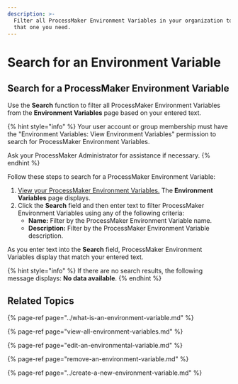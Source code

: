 ```yaml
---
description: >-
  Filter all ProcessMaker Environment Variables in your organization to find
  that one you need.
---
```


# Search for an Environment Variable

## Search for a ProcessMaker Environment Variable

Use the **Search** function to filter all ProcessMaker Environment Variables from the **Environment Variables** page based on your entered text.

{% hint style="info" %}
Your user account or group membership must have the "Environment Variables: View Environment Variables" permission to search for ProcessMaker Environment Variables.

Ask your ProcessMaker Administrator for assistance if necessary.
{% endhint %}

Follow these steps to search for a ProcessMaker Environment Variable:

1. [View your ProcessMaker Environment Variables.](view-all-environment-variables.md) The **Environment Variables** page displays.
2. Click the **Search** field and then enter text to filter ProcessMaker Environment Variables using any of the following criteria:
   * **Name:** Filter by the ProcessMaker Environment Variable name.
   * **Description:** Filter by the ProcessMaker Environment Variable description.

As you enter text into the **Search** field, ProcessMaker Environment Variables display that match your entered text.

{% hint style="info" %}
If there are no search results, the following message displays: **No data available**.
{% endhint %}

## Related Topics

{% page-ref page="../what-is-an-environment-variable.md" %}

{% page-ref page="view-all-environment-variables.md" %}

{% page-ref page="edit-an-environmental-variable.md" %}

{% page-ref page="remove-an-environment-variable.md" %}

{% page-ref page="../create-a-new-environment-variable.md" %}

